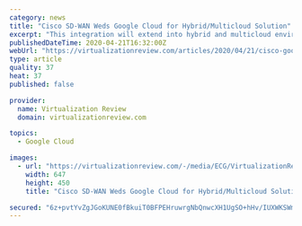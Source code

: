 ```yaml
---
category: news
title: "Cisco SD-WAN Weds Google Cloud for Hybrid/Multicloud Solution"
excerpt: "This integration will extend into hybrid and multicloud environments, like Anthos, Google Cloud's open application platform, supporting the optimization of distributed, multicloud microservice-based applications.\" [Click on image for larger view.] Cisco SD-WAN Cloud Hub with Google Cloud (source: Cisco/Google)."
publishedDateTime: 2020-04-21T16:32:00Z
webUrl: "https://virtualizationreview.com/articles/2020/04/21/cisco-google.aspx"
type: article
quality: 37
heat: 37
published: false

provider:
  name: Virtualization Review
  domain: virtualizationreview.com

topics:
  - Google Cloud

images:
  - url: "https://virtualizationreview.com/-/media/ECG/VirtualizationReview/Images/introimages2014/GENRedLightsCircilesCloseupLaser.jpg"
    width: 647
    height: 450
    title: "Cisco SD-WAN Weds Google Cloud for Hybrid/Multicloud Solution"

secured: "6z+pvtYvZgJGoKUNE0fBkuiT0BFPEHruwrgNbQnwcXH1UgSO+hHv/IUXWKSWmtuKbSjIi1+7tsfnJPdRWsfFlOhqOw1avEL46kq3D05TED5vhYNchDyQQMWmUHYWlbMrrn5/LRIEIAm/VHtS+k/OdMQ1VhgRfTm8U2HtDUryGp00G9uuGPKnC+fnijsbbF07GxJSZhsXlmCzqbkZQBXGrpVx2jn45885wTkuDgFXPoxTpWgnKxRzz/aBDJxp2eNvj19NZdH/85MPP3B3l3eGephWdj8vddg3fDgF17Iv7cMxrsCyMRWwTdZ/XRj4vlj9N8R1FlSimte4lo1YcBYK2lRylJLDN5+BkttiisucYGSTucgFi30ZwdSM5huw1+v7WbGAfpPJB45c/supb9MeoxQLSr5MpVSFV2y80nU5z/yreLT7fLqEsro4G4IZ39bPMVhGIMUgg1d3eiDpJFVN1r82gNeezYRuRX8fAQvKls4=;GSKwS5okNIOe3dQuldCZRw=="
---
```


